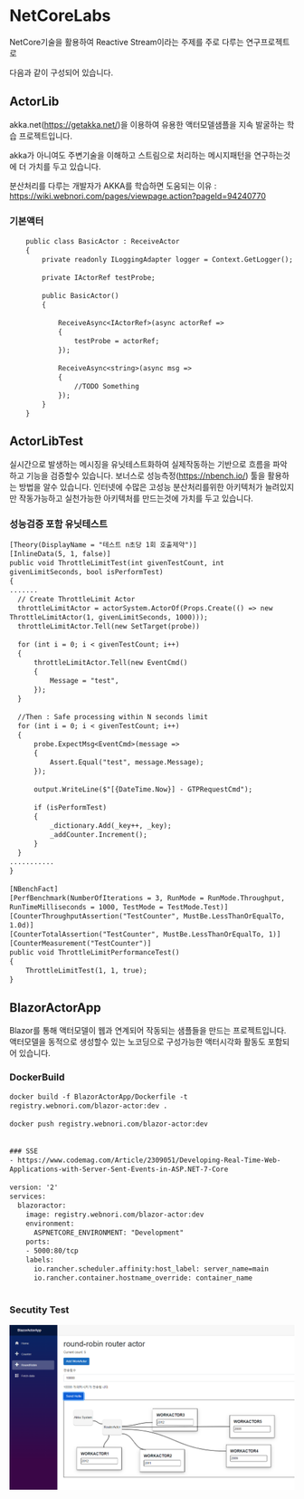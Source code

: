﻿# NetCoreLabs

NetCore기술을 활용하여 Reactive Stream이라는 주제를 주로 다루는 연구프로젝트로

다음과 같이 구성되어 있습니다.

## ActorLib

akka.net(https://getakka.net/)을 이용하여 유용한 액터모델샘플을 지속 발굴하는 학습 프로젝트입니다.

akka가 아니여도 주변기술을 이해하고 스트림으로 처리하는 메시지패턴을 연구하는것에 더 가치를 두고 있습니다.

분산처리를 다루는 개발자가 AKKA를 학습하면 도움되는 이유 : https://wiki.webnori.com/pages/viewpage.action?pageId=94240770


### 기본액터
```
    public class BasicActor : ReceiveActor
    {
        private readonly ILoggingAdapter logger = Context.GetLogger();

        private IActorRef testProbe;

        public BasicActor()
        {

            ReceiveAsync<IActorRef>(async actorRef =>
            {
                testProbe = actorRef;
            });

            ReceiveAsync<string>(async msg =>
            {
                //TODO Something
            });
        }
    }
```

## ActorLibTest

실시간으로 발생하는 메시징을 유닛테스트화하여 실제작동하는 기반으로 흐름을 파악하고 기능을 검증할수 있습니다.
보너스로 성능측정(https://nbench.io/) 툴을 활용하는 방법을 알수 있습니다.
인터넷에 수많은 고성능 분산처리를위한 아키텍처가 늘려있지만 작동가능하고 실천가능한 아키텍처를 만드는것에 가치를 두고 있습니다.


### 성능검증 포함 유닛테스트
```
[Theory(DisplayName = "테스트 n초당 1회 호출제약")]
[InlineData(5, 1, false)]
public void ThrottleLimitTest(int givenTestCount, int givenLimitSeconds, bool isPerformTest)
{
.......
  // Create ThrottleLimit Actor
  throttleLimitActor = actorSystem.ActorOf(Props.Create(() => new ThrottleLimitActor(1, givenLimitSeconds, 1000)));
  throttleLimitActor.Tell(new SetTarget(probe))
   
  for (int i = 0; i < givenTestCount; i++)
  {
      throttleLimitActor.Tell(new EventCmd()
      {
          Message = "test",
      });
  }
   
  //Then : Safe processing within N seconds limit
  for (int i = 0; i < givenTestCount; i++)
  {
      probe.ExpectMsg<EventCmd>(message =>
      {
          Assert.Equal("test", message.Message);                       
      });
   
      output.WriteLine($"[{DateTime.Now}] - GTPRequestCmd");
   
      if (isPerformTest)
      {
          _dictionary.Add(_key++, _key);
          _addCounter.Increment();
      }
  }
...........
}

[NBenchFact]
[PerfBenchmark(NumberOfIterations = 3, RunMode = RunMode.Throughput,
RunTimeMilliseconds = 1000, TestMode = TestMode.Test)]
[CounterThroughputAssertion("TestCounter", MustBe.LessThanOrEqualTo, 1.0d)]
[CounterTotalAssertion("TestCounter", MustBe.LessThanOrEqualTo, 1)]
[CounterMeasurement("TestCounter")]
public void ThrottleLimitPerformanceTest()
{
    ThrottleLimitTest(1, 1, true);
}
```


## BlazorActorApp

Blazor를 통해 액터모델이 웹과 연계되어 작동되는 샘플들을 만드는 프로젝트입니다.
액터모델을 동적으로 생성할수 있는 노코딩으로 구성가능한 액터시각화 활동도 포함되어 있습니다.

### DockerBuild

```
docker build -f BlazorActorApp/Dockerfile -t registry.webnori.com/blazor-actor:dev .

docker push registry.webnori.com/blazor-actor:dev


### SSE
- https://www.codemag.com/Article/2309051/Developing-Real-Time-Web-Applications-with-Server-Sent-Events-in-ASP.NET-7-Core

version: '2'
services:
  blazoractor:
    image: registry.webnori.com/blazor-actor:dev
    environment:
      ASPNETCORE_ENVIRONMENT: "Development"
    ports:
    - 5000:80/tcp
    labels:
      io.rancher.scheduler.affinity:host_label: server_name=main
      io.rancher.container.hostname_override: container_name


```
### Secutity Test
![dispacher](Doc/router-roundrobin.png)




